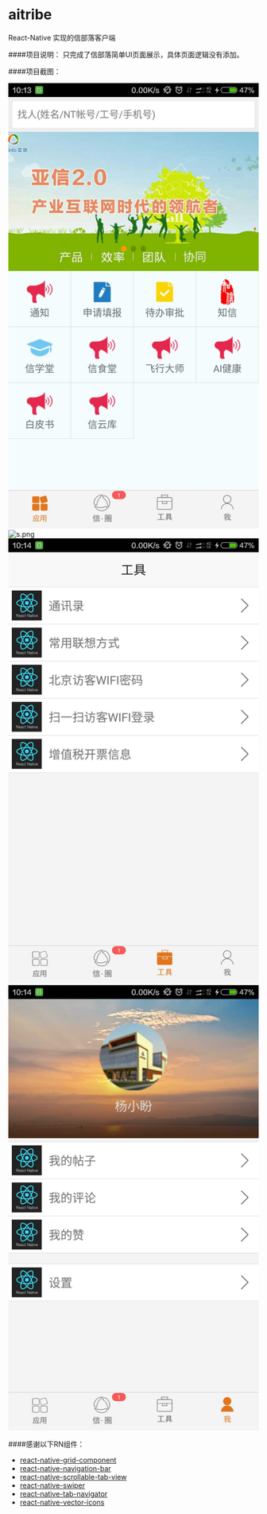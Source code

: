 # aitribe
React-Native 实现的信部落客户端

####项目说明：
    只完成了信部落简单UI页面展示，具体页面逻辑没有添加。

####项目截图：

![application](https://github.com/uuom/aitribe/blob/master/screenshots//application.png)
![s.png](https://github.com/uuom/aitribe/blob/master/screenshots/aitribe/s.png)
![tool.png](https://github.com/uuom/aitribe/blob/master/screenshots/tool.png)
![me.png](https://github.com/uuom/aitribe/blob/master/screenshots/me.png)


####感谢以下RN组件：
* [react-native-grid-component](https://github.com/phil-r/react-native-grid-component)
* [react-native-navigation-bar](https://github.com/beefe/react-native-navigation-bar)
* [react-native-scrollable-tab-view](https://github.com/skv-headless/react-native-scrollable-tab-view)
* [react-native-swiper](https://github.com/leecade/react-native-swiper)
* [react-native-tab-navigator](https://github.com/exponent/react-native-tab-navigator)
* [react-native-vector-icons](https://github.com/oblador/react-native-vector-icons)